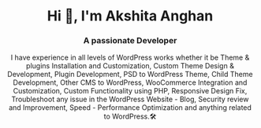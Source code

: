 <h1 align="center">Hi 👋, I'm Akshita Anghan</h1>
<h3 align="center">A passionate Developer</h3>
<p align="center">I have experience in all levels of WordPress works whether it be Theme & plugins Installation and Customization, Custom Theme Design & Development, Plugin Development, PSD to WordPress Theme, Child Theme Development, Other CMS to WordPress, WooCommerce Integration and Customization, Custom Functionality using PHP, Responsive Design Fix, Troubleshoot any issue in the WordPress Website - Blog, Security review and Improvement, Speed - Performance Optimization and anything related to WordPress.🛠️</p>
